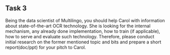 ## Task 3

Being the data scientist of Multilingo, you should help Carol with information about state-of-the-art OCR 
technology. She is looking for the internal mechanism, any already done implementation, how to train 
(if applicable), how to serve and evaluate such technology. Therefore, please conduct initial research on 
the former mentioned topic and bits and prepare a short report(doc/ppt) for your pitch to Carol.



